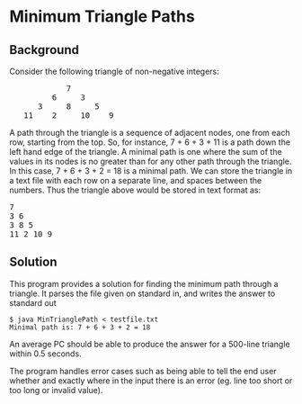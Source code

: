 Minimum Triangle Paths
======================

Background
----------

Consider the following triangle of non-negative integers:

<pre>
            7
         6     3
      3     8     5
   11    2     10    9
</pre>

A path through the triangle is a sequence of adjacent nodes, one from each row, starting from the top. So, for instance, 7 + 6 + 3 + 11 is a path down the left hand edge of the triangle.
A minimal path is one where the sum of the values in its nodes is no greater than for any other path through the triangle. In this case, 7 + 6 + 3 + 2 = 18 is a minimal path.
We can store the triangle in a text file with each row on a separate line, and spaces between the numbers.
Thus the triangle above would be stored in text format as:

<pre>
7
3 6
3 8 5
11 2 10 9
</pre>

Solution
--------

This program provides a solution for finding the minimum path through a triangle. It parses the file given on standard in, and writes the answer to standard out

    $ java MinTrianglePath < testfile.txt
    Minimal path is: 7 + 6 + 3 + 2 = 18

An average PC should be able to produce the answer for a 500-line triangle within 0.5 seconds.

The program handles error cases such as being able to tell the end user whether and exactly where in the input there is an error (eg. line too short or too long or invalid value).